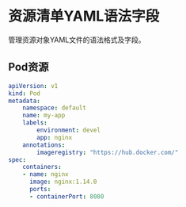 # 资源清单YAML语法字段

管理资源对象YAML文件的语法格式及字段。

## Pod资源

```yaml
apiVersion: v1
kind: Pod
metadata:
    namespace: default
    name: my-app
    labels:
        environment: devel
        app: nginx
    annotations:
        imageregistry: "https://hub.docker.com/"
spec:
    containers:
    - name: nginx
      image: nginx:1.14.0
      ports:
      - containerPort: 8080
```

